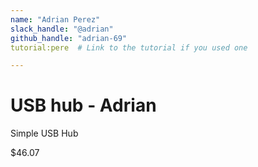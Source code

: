 ```yaml
---
name: "Adrian Perez"
slack_handle: "@adrian"
github_handle: "adrian-69"
tutorial:pere  # Link to the tutorial if you used one

---
```


# USB hub - Adrian 

<!-- Describe your board in 2-3 sentences. What are you making? What will it do? -->
Simple USB Hub
<!-- How much is it going to cost? -->
$46.07
